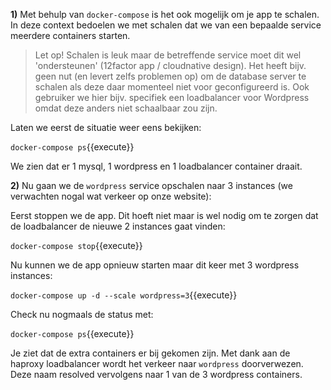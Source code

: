 **1)** Met behulp van `docker-compose` is het ook mogelijk om je app te schalen. In deze context bedoelen we met schalen dat we van een bepaalde service meerdere containers starten.

> Let op! Schalen is leuk maar de betreffende service moet dit wel 'ondersteunen' (12factor app / cloudnative design). Het heeft bijv. geen nut (en levert zelfs problemen op) om de database server te schalen als deze daar momenteel niet voor geconfigureerd is. Ook gebruiker we hier bijv. specifiek een loadbalancer voor Wordpress omdat deze anders niet schaalbaar zou zijn.

Laten we eerst de situatie weer eens bekijken:

```docker-compose ps```{{execute}}

We zien dat er 1 mysql, 1 wordpress en 1 loadbalancer container draait.

**2)** Nu gaan we de `wordpress` service opschalen naar 3 instances (we verwachten nogal wat verkeer op onze website):

Eerst stoppen we de app. Dit hoeft niet maar is wel nodig om te zorgen dat de loadbalancer de nieuwe 2 instances gaat vinden:

```docker-compose stop```{{execute}}

Nu kunnen we de app opnieuw starten maar dit keer met 3 wordpress instances:

```docker-compose up -d --scale wordpress=3```{{execute}}

Check nu nogmaals de status met:

```docker-compose ps```{{execute}}

Je ziet dat de extra containers er bij gekomen zijn. Met dank aan de haproxy loadbalancer wordt het verkeer naar `wordpress` doorverwezen. Deze naam resolved vervolgens naar 1 van de 3 wordpress containers.